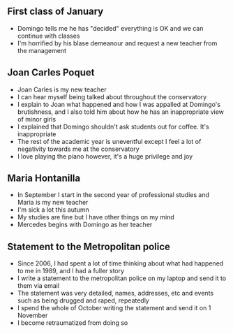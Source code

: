 ## First class of January

- Domingo tells me he has "decided" everything is OK and we can continue with classes
- I'm horrified by his blase demeanour and request a new teacher from the management

## Joan Carles Poquet

- Joan Carles is my new teacher
- I can hear myself being talked about throughout the conservatory
- I explain to Joan what happened and how I was appalled at Domingo's brutishness, and I also told him about how he has an inappropriate view of minor girls
- I explained that Domingo shouldn't ask students out for coffee. It's inappropriate
- The rest of the academic year is uneventful except I feel a lot of negativity towards me at the conservatory
- I love playing the piano however, it's a huge privilege and joy

## Maria Hontanilla

- In September I start in the second year of professional studies and Maria is my new teacher
- I'm sick a lot this autumn
- My studies are fine but I have other things on my mind
- Mercedes begins with Domingo as her teacher

## Statement to the Metropolitan police

- Since 2006, I had spent a lot of time thinking about what had happened to me in 1989, and I had a fuller story
- I write a statement to the metropolitan police on my laptop and send it to them via email
- The statement was very detailed, names, addresses, etc and events such as being drugged and raped, repeatedly
- I spend the whole of October writing the statement and send it on 1 November
- I become retraumatized from doing so
